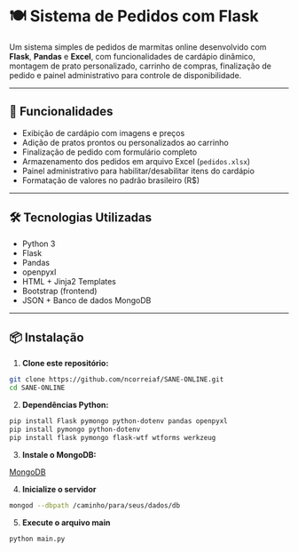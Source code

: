 # 🍽️ Sistema de Pedidos com Flask

Um sistema simples de pedidos de marmitas online desenvolvido com **Flask**, **Pandas** e **Excel**, com funcionalidades de cardápio dinâmico, montagem de prato personalizado, carrinho de compras, finalização de pedido e painel administrativo para controle de disponibilidade.

---

## 🚀 Funcionalidades

- Exibição de cardápio com imagens e preços
- Adição de pratos prontos ou personalizados ao carrinho
- Finalização de pedido com formulário completo
- Armazenamento dos pedidos em arquivo Excel (`pedidos.xlsx`)
- Painel administrativo para habilitar/desabilitar itens do cardápio
- Formatação de valores no padrão brasileiro (R$)

---

## 🛠️ Tecnologias Utilizadas

- Python 3
- Flask
- Pandas
- openpyxl
- HTML + Jinja2 Templates
- Bootstrap (frontend)
- JSON + Banco de dados MongoDB

---

## 📦 Instalação

1. **Clone este repositório:**

```bash
git clone https://github.com/ncorreiaf/SANE-ONLINE.git
cd SANE-ONLINE
```

2. **Dependências Python:**
```bash
pip install Flask pymongo python-dotenv pandas openpyxl
pip install pymongo python-dotenv
pip install flask pymongo flask-wtf wtforms werkzeug
```

3. **Instale o MongoDB:**

[MongoDB](https://www.mongodb.com/try/download/community)

4. **Inicialize o servidor**
```bash
mongod --dbpath /caminho/para/seus/dados/db
```

5. **Execute o arquivo main**
```bash
python main.py
```
